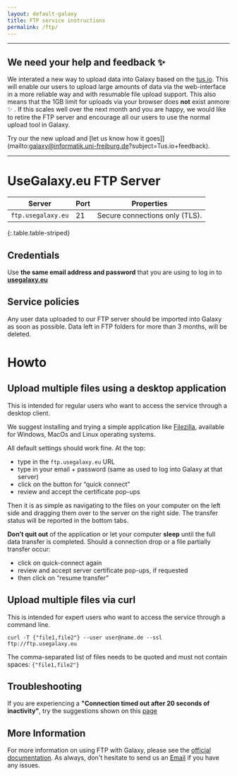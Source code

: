 ```yaml
---
layout: default-galaxy
title: FTP service instructions
permalink: /ftp/
---
```


-------

## We need your help and feedback ✨ 

We interated a new way to upload data into Galaxy based on the [tus.io](https://tus.io/). This will enable our users to upload
large amounts of data via the web-interface in a more reliable way and with resumable file upload support. This also means that the 1GB limit
for uploads via your browser does __not__ exist anmore ✨ . If this scales well over the next month and you are happy, we would like to retire
the FTP server and encourage all our users to use the normal upload tool in Galaxy.

Try our the new upload and [let us know how it goes]](mailto:galaxy@informatik.uni-freiburg.de?subject=Tus.io+feedback).

-------


# UseGalaxy.eu FTP Server

Server                   | Port | Properties
-----------------------  | ---- | ----
`ftp.usegalaxy.eu` | 21   | Secure connections only (TLS).
{:.table.table-striped}

## Credentials

Use __the same email address and password__ that you are using to log in to __[usegalaxy.eu](https://usegalaxy.eu)__

## Service policies

Any user data uploaded to our FTP server should be imported into Galaxy as soon as possible. Data left in FTP folders for more than 3 months, will be deleted. 

# Howto

## Upload multiple files using a desktop application

This is intended for regular users who want to access the service through a desktop client.

We suggest installing and trying a simple application like [Filezilla](https://filezilla-project.org/download.php?type=client), available for Windows, MacOs and Linux operating systems.

All default settings should work fine. At the top:
* type in the `ftp.usegalaxy.eu` URL 
* type in your email + password (same as used to log into Galaxy at that server)  
* click on the button for “quick connect” 
* review and accept the certificate pop-ups 

Then it is as simple as navigating to the files on your computer on the left side and dragging them over to the server on the right side. The transfer status will be reported in the bottom tabs.

__Don’t quit out__ of the application or let your computer __sleep__ until the full data transfer is completed. Should a connection drop or a file partially transfer occur:
* click on quick-connect again
* review and accept server certificate pop-ups, if requested
* then click on “resume transfer”

## Upload multiple files via curl

This is intended for expert users who want to access the service through a command line.

`curl -T {"file1,file2"} --user user@name.de --ssl ftp://ftp.usegalaxy.eu`

The comma-separated list of files needs to be quoted and must not contain spaces: `{"file1,file2"}`

## Troubleshooting

If you are experiencing a __"Connection timed out after 20 seconds of inactivity"__, try the suggestions shown on this [page](https://help.galaxyproject.org/t/error-while-connecting-to-usegalaxy-eu-server/6815)
## More Information

For more information on using FTP with Galaxy, please see the [official
documentation](https://galaxyproject.org/ftp-upload/). As always, don't
hesitate to send us an
[Email](mailto:galaxy@informatik.uni-freiburg.de?subject=FTP+Issue) if you
have any issues.
